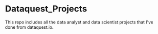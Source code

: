 # Dataquest_Projects
This repo includes all the data analyst and data scientist projects that I've done from dataquest.io.
